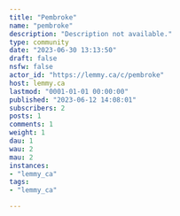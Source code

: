 ```yaml
---
title: "Pembroke" 
name: "pembroke"
description: "Description not available."
type: community
date: "2023-06-30 13:13:50"
draft: false
nsfw: false
actor_id: "https://lemmy.ca/c/pembroke"
host: lemmy.ca
lastmod: "0001-01-01 00:00:00"
published: "2023-06-12 14:08:01"
subscribers: 2
posts: 1
comments: 1
weight: 1
dau: 1
wau: 2
mau: 2
instances:
- "lemmy_ca"
tags: 
- "lemmy_ca"

---
```

